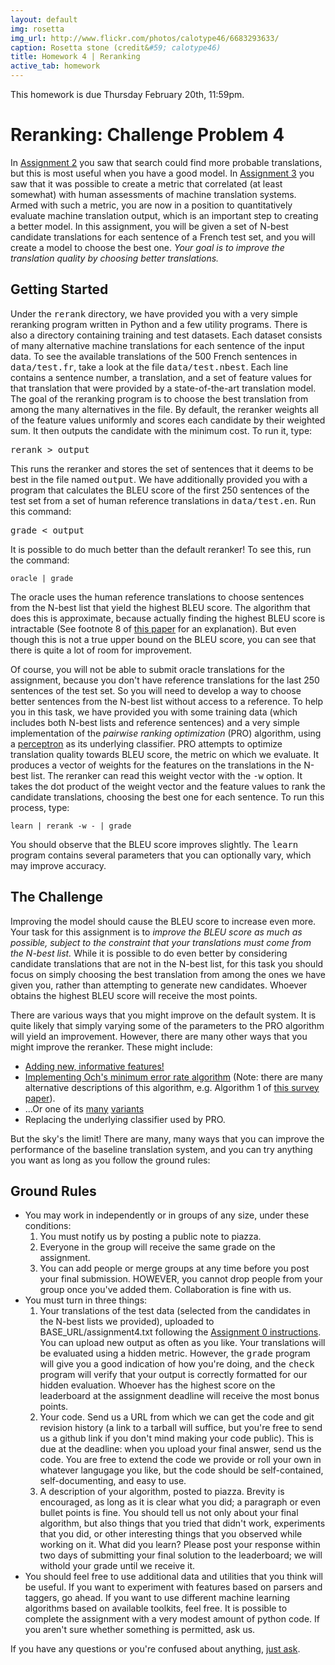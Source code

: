 ```yaml
---
layout: default
img: rosetta
img_url: http://www.flickr.com/photos/calotype46/6683293633/
caption: Rosetta stone (credit&#59; calotype46)
title: Homework 4 | Reranking
active_tab: homework
---
```


<div class="alert alert-info">
This homework is due Thursday February 20th, 11:59pm.
</div>

Reranking:  <span class="text-muted">Challenge Problem 4</span>
=============================================================

In [Assignment 2](hw2.html) you saw that search could find
more probable translations, but this is most useful when you have a good model.
In [Assignment 3](hw3.html) you saw that it was possible
to create a metric that correlated (at least somewhat) with human assessments
of machine translation systems. Armed with such a metric, you are now in
a position to quantitatively evaluate machine translation output, which is 
an important step to creating a better model. In this assignment,
you will be given a set of N-best candidate translations for each sentence
of a French test set, and you will create a model to choose the best one.
*Your goal is to improve the translation quality by choosing better
translations.*

## Getting Started

Under the <tt>rerank</tt> directory, we have provided you with a very 
simple reranking program written in Python and a few utility programs. 
There is also a directory containing training and test datasets. Each dataset 
consists of many alternative machine translations for each sentence of the 
input data. To see the available translations of the 500 French sentences in
<tt>data/test.fr</tt>, take a look at the file
<tt>data/test.nbest</tt>. Each line contains a sentence number, a translation,
and a set of feature values for that translation that were provided by a
state-of-the-art translation model. The goal of the reranking program is to choose the
best translation from among the many alternatives in the file. By default, 
the reranker weights all of the feature values uniformly and scores each 
candidate by their weighted sum. It then outputs the candidate with the 
minimum cost. To run it, type:

<tt>rerank &gt; output</tt>

This runs the reranker and stores the set of sentences that it deems to be
best in the file named <tt>output</tt>. We have additionally provided you with
a program that calculates the BLEU score of the first 250 sentences of the 
test set from a set of human reference translations in <tt>data/test.en</tt>. 
Run this command:

<tt>grade &lt; output</tt>

It is possible to do much better than the 
default reranker! To see this, run the command:

    oracle | grade

The oracle uses the human reference translations to choose sentences from
the N-best list that yield the highest BLEU score. The algorithm that does
this is approximate, because actually finding the highest BLEU score is 
intractable (See footnote 8 of 
<a href="http://www.mt-archive.info/AMTA-2006-Lopez.pdf">this paper</a>
for an explanation). But even though this is not a true upper bound on the BLEU
score, you can see that there is quite a lot of room for improvement.

Of course, you will not be able to submit oracle translations for the
assignment, because you don't have reference translations for the last 250 
sentences of the test set. So you will need to develop a way to choose 
better sentences from the N-best list without access to a reference. To help
you in this task, we have provided you with some training data (which includes
both N-best lists and reference sentences) and a very simple implementation
of the *pairwise ranking optimization* (PRO) algorithm, using a
<a href="http://en.wikipedia.org/wiki/Perceptron">perceptron</a> as its underlying classifier.
PRO attempts to optimize translation quality towards BLEU
score, the metric on which we evaluate. It produces a vector of weights for the
features on the translations in the N-best list. The reranker can read this
weight vector with the <tt>-w</tt> option. It takes the dot
product of the weight vector and the feature values to rank the candidate 
translations, choosing the best one for each sentence. To run this
process, type:

    learn | rerank -w - | grade

You should observe that the BLEU score improves slightly. The <tt>learn</tt>
program contains several parameters that you can optionally vary, which may
improve accuracy.

## The Challenge

Improving the model should cause the BLEU score to increase even more. 
Your task for this assignment is to *improve the BLEU score
as much as possible, subject to the constraint that your translations
must come from the N-best list.*
 While it is possible to do even better by considering candidate
translations that are not in the N-best list, for this task you should 
focus on simply choosing the best translation from among the ones we
have given you, rather than attempting to generate new candidates.
Whoever obtains the highest BLEU score will receive the most points.

There are various ways that you might improve on the default system.
It is quite likely that simply varying some of the parameters to the PRO
algorithm will yield an improvement. However, there are many other ways
that you might improve the reranker. These might include:

<ul class="real">
<li><a href="http://aclweb.org/anthology-new/W/W08/W08-0302.pdf">Adding new, informative features!</a></li>
<li><a href="http://aclweb.org/anthology-new/P/P03/P03-1021.pdf">
Implementing Och's minimum error rate algorithm</a> 
(Note: there are many alternative descriptions of this algorithm, 
e.g. Algorithm 1 of 
<a href="http://www.cs.jhu.edu/~alopez/papers/survey.pdf">this survey paper</a>).
</li>
<li>...Or one of its <a href="http://aclweb.org/anthology-new/D/D11/D11-1004.pdf">many</a> 
<a href="http://aclweb.org/anthology-new/W/W08/W08-0304.pdf">variants</a>
</li>
<li>Replacing the underlying classifier used by PRO.</li>
</ul>

But the sky's the limit! There are many, many ways that you can improve
the performance of the baseline translation system, and you can try anything 
you want as long as you follow the ground rules:

## Ground Rules

<ul class="real">
<li>
   You may work in independently or in groups of any size, under these 
   conditions: 
   <ol>
   <li>
   You must notify us by posting a public note to piazza.
   </li>
   <li>
   Everyone in the group will receive the same grade on the assignment. 
   </li>
   <li>
   You can add people or merge groups at any time before you post your
   final submission. HOWEVER, you cannot drop people from your group once 
   you've added them. Collaboration is fine with us.
   </li>
  </ol>
</li>
<li> You must turn in three things:
  <ol class="real">
  <li>
  Your translations of the test data (selected from the candidates in the 
  N-best lists we provided), uploaded to BASE_URL/assignment4.txt
  following the <a href="assignment0.html">Assignment 0 instructions</a>. 
  You can upload new output as often as you like. Your translations will be
  evaluated using a hidden metric. However, the 
  <tt>grade</tt> program will give you a good indication of how you're doing,
  and the <tt>check</tt> program will verify that your output is correctly
  formatted for our hidden evaluation.
  Whoever has the highest score on the leaderboard at the assignment 
  deadline will receive the most bonus points.
  </li>
  <li>
  Your code. Send us a URL from which we can get the code and git revision
  history (a link to a tarball will suffice, but you're free to send us a 
  github link if you don't mind making your code public). This is due at the
  deadline: when you upload your final answer, send us the code.
  You are free to extend the code we provide or roll your own in whatever
  langugage you like, but the code should be self-contained, 
  self-documenting, and easy to use. 
  </li>
  <li>
  A description of your algorithm, posted to piazza. 
  Brevity is encouraged, as long as it is clear what you did; a paragraph or 
  even bullet points is fine. You should tell us not only about your final 
  algorithm, but also things that you tried that didn't work, experiments that
  you did, or other interesting things that you observed while working on it.
  What did you learn? Please post your 
  response within two days of submitting your final solution to the 
  leaderboard; we will withold your grade until we receive it.
  </li>
  </ol>
</li>
<li>
   You should feel free to use additional data and utilities that you think
   will be useful. If you want to experiment with features based on parsers
   and taggers, go ahead. If you want to use different machine learning 
   algorithms based on available toolkits, feel free. 
   It is possible to complete the assignment with a very modest amount
   of python code. If you aren't sure whether something is permitted, ask us.
</li>
</ul>
If you have any questions or you're confused about anything, 
<a href="https://piazza.com/upenn/spring2014/cis526/home">just ask</a>.

